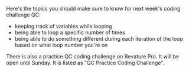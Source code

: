 Here's the topics you should make sure to know for next week's coding challenge QC:

- keeping track of variables while looping
- being able to loop a specific number of times
- being able to do something different during each iteration of the loop based on what loop number you're on

There is also a practice QC coding challenge on Revature Pro. It will be open until Sunday. It is listed as "QC Practice Coding Challenge". 